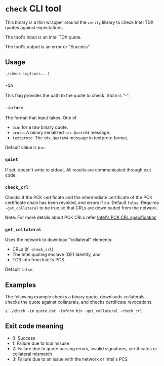 # `check` CLI tool

This binary is a thin wrapper around the `verify` library to
check Intel TDX quotes against expectations.

The tool's input is an Intel TDX quote.

The tool's output is an error or "Success".

## Usage

```
./check [options...]
```

### `-in`

This flag provides the path to the quote to check. Stdin is "-".

### `-inform`

The format that input takes. One of

*   `bin`: for a raw binary quote.
*   `proto`: A binary serialized `tdx.QuoteV4` message.
*   `textproto`: The `tdx.QuoteV4` message in textproto format.

Default value is `bin`.

### `quiet`

If set, doesn't write to stdout. All results are communicated through exit code.

### `check_crl`

Checks if the PCK certificate and the intermediate certificate of the PCK
certificate chain has been revoked, and errors if so. Default `false`. Requires
`-get_collateral` to be true so that CRLs are downloaded from the network.

Note: For more details about PCK CRLs refer [Intel's PCK CRL specification](https://api.trustedservices.intel.com/documents/Intel_SGX_PCK_Certificate_CRL_Spec-1.5.pdf)

### `get_collateral`

Uses the network to download "collateral" elements:

*   CRLs (if `-check_crl`)
*   The Intel quoting enclave (QE) Identity, and
*   TCB info from Intel's PCS.

Default `false`.

## Examples

The following example checks a binary quote, downloads collaterals, checks the
quote against collaterals, and checks certificate revocations.

```shell
$ ./check -in quote.dat -inform bin -get_collateral -check_crl
```

## Exit code meaning

*   0: Success
*   1: Failure due to tool misuse
*   2: Failure due to quote parsing errors, invalid signatures, certificates or
 collateral mismatch
*   3: Failure due to an issue with the network or Intel's PCS


